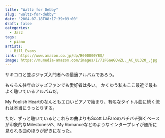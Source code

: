 ```yaml
---
title: "Waltz for Debby"
slug: "waltz-for-debby"
date: "2004-07-18T08:17:39+09:00"
draft: false
categories:
  - Jazz
tags:
  - piano
artists:
  - Bill Evans
link: https://www.amazon.co.jp/dp/B000000YBQ/
image: https://m.media-amazon.com/images/I/71FGaeGQwZL._AC_UL320_.jpg
---
```

サキコロと並ぶジャズ入門者への最適アルバムであろう。 
<!--more-->
もちろん往年のジャズファンでも愛好者は多い。
かくゆう私もここ最近で最もよく聴いているアルバムだ。

My Foolish Heartのなんともエロいピアノで始まり、有名なタイトル曲に続く流れは本当にうっとりする。

ただ、ずっと聴いているとこれらの曲よりもScott LaFaroのバチバチ弾くベースが印象的なMilestonesや、My Romanceなどのようなインタープレイが随所に見られる曲のほうが好きになった。
